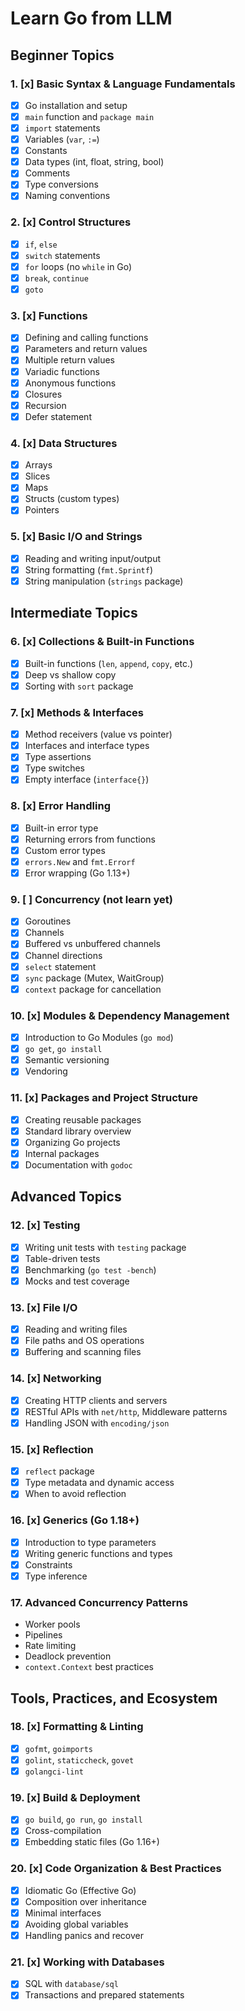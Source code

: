 # Learn Go from LLM

## Beginner Topics

### 1. [x] Basic Syntax & Language Fundamentals

- [x] Go installation and setup
- [x] `main` function and `package main`
- [x] `import` statements
- [x] Variables (`var`, `:=`)
- [x] Constants
- [x] Data types (int, float, string, bool)
- [x] Comments
- [x] Type conversions
- [x] Naming conventions

### 2. [x] Control Structures

- [x] `if`, `else`
- [x] `switch` statements
- [x] `for` loops (no `while` in Go)
- [x] `break`, `continue`
- [x] `goto`

### 3. [x] Functions

- [x] Defining and calling functions
- [x] Parameters and return values
- [x] Multiple return values
- [x] Variadic functions
- [x] Anonymous functions
- [x] Closures
- [x] Recursion
- [x] Defer statement

### 4. [x] Data Structures

- [x] Arrays
- [x] Slices
- [x] Maps
- [x] Structs (custom types)
- [x] Pointers

### 5. [x] Basic I/O and Strings

- [x] Reading and writing input/output
- [x] String formatting (`fmt.Sprintf`)
- [x] String manipulation (`strings` package)

## Intermediate Topics

### 6. [x] Collections & Built-in Functions

- [x] Built-in functions (`len`, `append`, `copy`, etc.)
- [x] Deep vs shallow copy
- [x] Sorting with `sort` package

### 7. [x] Methods & Interfaces

- [x] Method receivers (value vs pointer)
- [x] Interfaces and interface types
- [x] Type assertions
- [x] Type switches
- [x] Empty interface (`interface{}`)

### 8. [x] Error Handling

- [x] Built-in error type
- [x] Returning errors from functions
- [x] Custom error types
- [x] `errors.New` and `fmt.Errorf`
- [x] Error wrapping (Go 1.13+)

### 9. [ ] Concurrency (not learn yet)

- [x] Goroutines
- [x] Channels
- [x] Buffered vs unbuffered channels
- [x] Channel directions
- [x] `select` statement
- [x] `sync` package (Mutex, WaitGroup)
- [x] `context` package for cancellation

### 10. [x] Modules & Dependency Management

- [x] Introduction to Go Modules (`go mod`)
- [x] `go get`, `go install`
- [x] Semantic versioning
- [x] Vendoring

### 11. [x] Packages and Project Structure

- [x] Creating reusable packages
- [x] Standard library overview
- [x] Organizing Go projects
- [x] Internal packages
- [x] Documentation with `godoc`

## Advanced Topics

### 12. [x] Testing

- [x] Writing unit tests with `testing` package
- [x] Table-driven tests
- [x] Benchmarking (`go test -bench`)
- [x] Mocks and test coverage

### 13. [x] File I/O

- [x] Reading and writing files
- [x] File paths and OS operations
- [x] Buffering and scanning files

### 14. [x] Networking

- [x] Creating HTTP clients and servers
- [x] RESTful APIs with `net/http`, Middleware patterns
- [x] Handling JSON with `encoding/json`

### 15. [x] Reflection

- [x] `reflect` package
- [x] Type metadata and dynamic access
- [x] When to avoid reflection

### 16. [x] Generics (Go 1.18+)

- [x] Introduction to type parameters
- [x] Writing generic functions and types
- [x] Constraints
- [x] Type inference

### 17. Advanced Concurrency Patterns

- Worker pools
- Pipelines
- Rate limiting
- Deadlock prevention
- `context.Context` best practices

## Tools, Practices, and Ecosystem

### 18. [x] Formatting & Linting

- [x] `gofmt`, `goimports`
- [x] `golint`, `staticcheck`, `govet`
- [x] `golangci-lint`

### 19. [x] Build & Deployment

- [x] `go build`, `go run`, `go install`
- [x] Cross-compilation
- [x] Embedding static files (Go 1.16+)

### 20. [x] Code Organization & Best Practices

- [x] Idiomatic Go (Effective Go)
- [x] Composition over inheritance
- [x] Minimal interfaces
- [x] Avoiding global variables
- [x] Handling panics and recover

### 21. [x] Working with Databases

- [x] SQL with `database/sql`
- [x] Transactions and prepared statements
